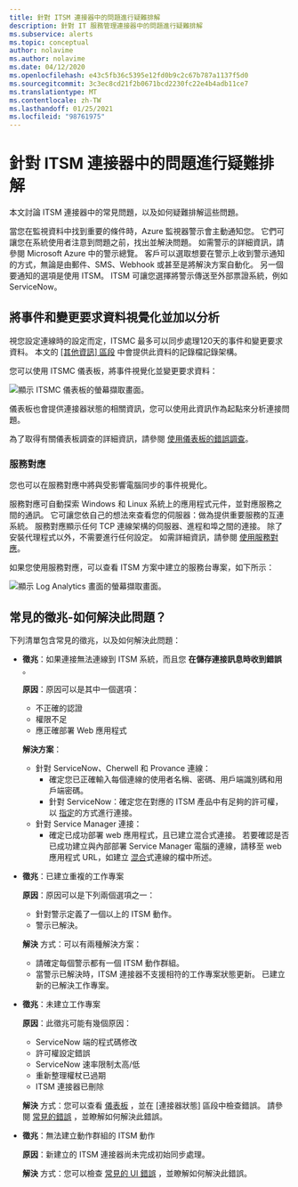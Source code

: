 ```yaml
---
title: 針對 ITSM 連接器中的問題進行疑難排解
description: 針對 IT 服務管理連接器中的問題進行疑難排解
ms.subservice: alerts
ms.topic: conceptual
author: nolavime
ms.author: nolavime
ms.date: 04/12/2020
ms.openlocfilehash: e43c5fb36c5395e12fd0b9c2c67b787a1137f5d0
ms.sourcegitcommit: 3c3ec8cd21f2b0671bcd2230fc22e4b4adb11ce7
ms.translationtype: MT
ms.contentlocale: zh-TW
ms.lasthandoff: 01/25/2021
ms.locfileid: "98761975"
---
```

# <a name="troubleshooting-problems-in-itsm-connector"></a>針對 ITSM 連接器中的問題進行疑難排解

本文討論 ITSM 連接器中的常見問題，以及如何疑難排解這些問題。

當您在監視資料中找到重要的條件時，Azure 監視器警示會主動通知您。 它們可讓您在系統使用者注意到問題之前，找出並解決問題。 如需警示的詳細資訊，請參閱 Microsoft Azure 中的警示總覽。
客戶可以選取想要在警示上收到警示通知的方式，無論是由郵件、SMS、Webhook 或甚至是將解決方案自動化。 另一個要通知的選項是使用 ITSM。
ITSM 可讓您選擇將警示傳送至外部票證系統，例如 ServiceNow。

## <a name="visualize-and-analyze-the-incident-and-change-request-data"></a>將事件和變更要求資料視覺化並加以分析

視您設定連線時的設定而定，ITSMC 最多可以同步處理120天的事件和變更要求資料。 本文的 [ [其他資訊] 區段](./itsmc-synced-data.md) 中會提供此資料的記錄檔記錄架構。

您可以使用 ITSMC 儀表板，將事件視覺化並變更要求資料：

![顯示 ITSMC 儀表板的螢幕擷取畫面。](media/itsmc-overview/itsmc-overview-sample-log-analytics.png)

儀表板也會提供連接器狀態的相關資訊，您可以使用此資訊作為起點來分析連接問題。

為了取得有關儀表板調查的詳細資訊，請參閱 [使用儀表板的錯誤調查](./itsmc-dashboard.md)。

### <a name="service-map"></a>服務對應

您也可以在服務對應中將與受影響電腦同步的事件視覺化。

服務對應可自動探索 Windows 和 Linux 系統上的應用程式元件，並對應服務之間的通訊。 它可讓您依自己的想法來查看您的伺服器：做為提供重要服務的互連系統。 服務對應顯示任何 TCP 連線架構的伺服器、進程和埠之間的連接。 除了安裝代理程式以外，不需要進行任何設定。 如需詳細資訊，請參閱 [使用服務對應](../insights/service-map.md)。

如果您使用服務對應，可以查看 ITSM 方案中建立的服務台專案，如下所示：

![顯示 Log Analytics 畫面的螢幕擷取畫面。](media/itsmc-overview/itsmc-overview-integrated-solutions.png)

## <a name="common-symptoms---how-should-it-be-resolved"></a>常見的徵兆-如何解決此問題？

下列清單包含常見的徵兆，以及如何解決此問題：

* **徵兆**：如果連接無法連線到 ITSM 系統，而且您 **在儲存連接訊息時收到錯誤** 。

    **原因**：原因可以是其中一個選項：
    * 不正確的認證
     * 權限不足
     * 應正確部署 Web 應用程式

    **解決方案**：
    * 針對 ServiceNow、Cherwell 和 Provance 連線：
        * 確定您已正確輸入每個連線的使用者名稱、密碼、用戶端識別碼和用戶端密碼。  
        * 針對 ServiceNow：確定您在對應的 ITSM 產品中有足夠的許可權，以 [指定](itsmc-connections-servicenow.md#install-the-user-app-and-create-the-user-role)的方式進行連接。
  * 針對 Service Manager 連接：  
      * 確定已成功部署 web 應用程式，且已建立混合式連接。 若要確認是否已成功建立與內部部署 Service Manager 電腦的連線，請移至 web 應用程式 URL，如建立 [混合](./itsmc-connections-scsm.md#configure-the-hybrid-connection)式連線的檔中所述。  
* **徵兆**：已建立重複的工作專案

    **原因**：原因可以是下列兩個選項之一：
    * 針對警示定義了一個以上的 ITSM 動作。
    * 警示已解決。

    **解決** 方式：可以有兩種解決方案：
    * 請確定每個警示都有一個 ITSM 動作群組。
    * 當警示已解決時，ITSM 連接器不支援相符的工作專案狀態更新。 已建立新的已解決工作專案。
* **徵兆**：未建立工作專案

    **原因**：此徵兆可能有幾個原因：
    * ServiceNow 端的程式碼修改
    * 許可權設定錯誤
    * ServiceNow 速率限制太高/低
    * 重新整理權杖已過期
    * ITSM 連接器已刪除

    **解決** 方式：您可以查看 [儀表板](itsmc-dashboard.md) ，並在 [連接器狀態] 區段中檢查錯誤。 請參閱 [常見的錯誤](itsmc-dashboard-errors.md) ，並瞭解如何解決此錯誤。

* **徵兆**：無法建立動作群組的 ITSM 動作

    **原因**：新建立的 ITSM 連接器尚未完成初始同步處理。

    **解決** 方式：您可以檢查 [常見的 UI 錯誤](itsmc-dashboard-errors.md#ui-common-errors) ，並瞭解如何解決此錯誤。